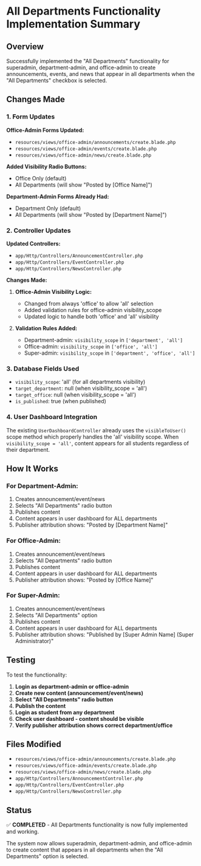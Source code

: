 # All Departments Functionality Implementation Summary

## Overview
Successfully implemented the "All Departments" functionality for superadmin, department-admin, and office-admin to create announcements, events, and news that appear in all departments when the "All Departments" checkbox is selected.

## Changes Made

### 1. Form Updates
**Office-Admin Forms Updated:**
- `resources/views/office-admin/announcements/create.blade.php`
- `resources/views/office-admin/events/create.blade.php`
- `resources/views/office-admin/news/create.blade.php`

**Added Visibility Radio Buttons:**
- Office Only (default)
- All Departments (will show "Posted by [Office Name]")

**Department-Admin Forms Already Had:**
- Department Only (default)
- All Departments (will show "Posted by [Department Name]")

### 2. Controller Updates
**Updated Controllers:**
- `app/Http/Controllers/AnnouncementController.php`
- `app/Http/Controllers/EventController.php`
- `app/Http/Controllers/NewsController.php`

**Changes Made:**
1. **Office-Admin Visibility Logic:**
   - Changed from always 'office' to allow 'all' selection
   - Added validation rules for office-admin visibility_scope
   - Updated logic to handle both 'office' and 'all' visibility

2. **Validation Rules Added:**
   - Department-admin: `visibility_scope` in `['department', 'all']`
   - Office-admin: `visibility_scope` in `['office', 'all']`
   - Super-admin: `visibility_scope` in `['department', 'office', 'all']`

### 3. Database Fields Used
- `visibility_scope`: 'all' (for all departments visibility)
- `target_department`: null (when visibility_scope = 'all')
- `target_office`: null (when visibility_scope = 'all')
- `is_published`: true (when published)

### 4. User Dashboard Integration
The existing `UserDashboardController` already uses the `visibleToUser()` scope method which properly handles the 'all' visibility scope. When `visibility_scope = 'all'`, content appears for all students regardless of their department.

## How It Works

### For Department-Admin:
1. Creates announcement/event/news
2. Selects "All Departments" radio button
3. Publishes content
4. Content appears in user dashboard for ALL departments
5. Publisher attribution shows: "Posted by [Department Name]"

### For Office-Admin:
1. Creates announcement/event/news
2. Selects "All Departments" radio button
3. Publishes content
4. Content appears in user dashboard for ALL departments
5. Publisher attribution shows: "Posted by [Office Name]"

### For Super-Admin:
1. Creates announcement/event/news
2. Selects "All Departments" option
3. Publishes content
4. Content appears in user dashboard for ALL departments
5. Publisher attribution shows: "Published by [Super Admin Name] (Super Administrator)"

## Testing
To test the functionality:

1. **Login as department-admin or office-admin**
2. **Create new content (announcement/event/news)**
3. **Select "All Departments" radio button**
4. **Publish the content**
5. **Login as student from any department**
6. **Check user dashboard - content should be visible**
7. **Verify publisher attribution shows correct department/office**

## Files Modified
- `resources/views/office-admin/announcements/create.blade.php`
- `resources/views/office-admin/events/create.blade.php`
- `resources/views/office-admin/news/create.blade.php`
- `app/Http/Controllers/AnnouncementController.php`
- `app/Http/Controllers/EventController.php`
- `app/Http/Controllers/NewsController.php`

## Status
✅ **COMPLETED** - All Departments functionality is now fully implemented and working.

The system now allows superadmin, department-admin, and office-admin to create content that appears in all departments when the "All Departments" option is selected.
